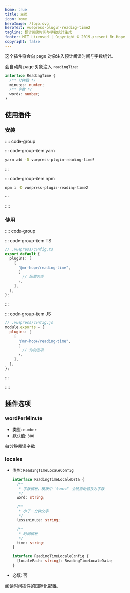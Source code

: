 ```yaml
---
home: true
title: 主页
icon: home
heroImage: /logo.svg
heroText: vuepress-plugin-reading-time2
tagline: 预计阅读时间与字数统计生成
footer: MIT Licensed | Copyright © 2019-present Mr.Hope
copyright: false
---
```


这个插件将会向 page 对象注入预计阅读时间与字数统计。

会自动向 page 对象注入 `readingTime`:

```ts
interface ReadingTime {
  /** 分钟数 */
  minutes: number;
  /** 字数 */
  words: number;
}
```

## 使用插件

### 安装

:::: code-group

::: code-group-item yarn

```bash
yarn add -D vuepress-plugin-reading-time2
```

:::

::: code-group-item npm

```bash
npm i -D vuepress-plugin-reading-time2
```

:::

::::

### 使用

:::: code-group

::: code-group-item TS

```ts
// .vuepress/config.ts
export default {
  plugins: [
    [
      "@mr-hope/reading-time",
      {
        // 配置选项
      },
    ],
  ],
};
```

:::

::: code-group-item JS

```js
// .vuepress/config.js
module.exports = {
  plugins: [
    [
      "@mr-hope/reading-time",
      {
        // 你的选项
      },
    ],
  ],
};
```

:::

::::

## 插件选项

### wordPerMinute

- 类型: `number`
- 默认值: `300`

每分钟阅读字数

### locales

- 类型: `ReadingTimeLocaleConfig`

  ```ts
  interface ReadingTimeLocaleData {
    /**
     * 字数模板，模板中 `$word` 会被自动替换为字数
     */
    word: string;

    /**
     * 小于一分钟文字
     */
    less1Minute: string;

    /**
     * 时间模板
     */
    time: string;
  }

  interface ReadingTimeLocaleConfig {
    [localePath: string]: ReadingTimeLocaleData;
  }
  ```

- 必填: 否

阅读时间插件的国际化配置。
